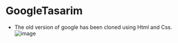 # GoogleTasarim

- The old version of google has been cloned using Html and Css.  
![image](https://user-images.githubusercontent.com/77458139/209808237-b2a7ddef-753f-4859-8cdc-1429e0cc9d81.png)


